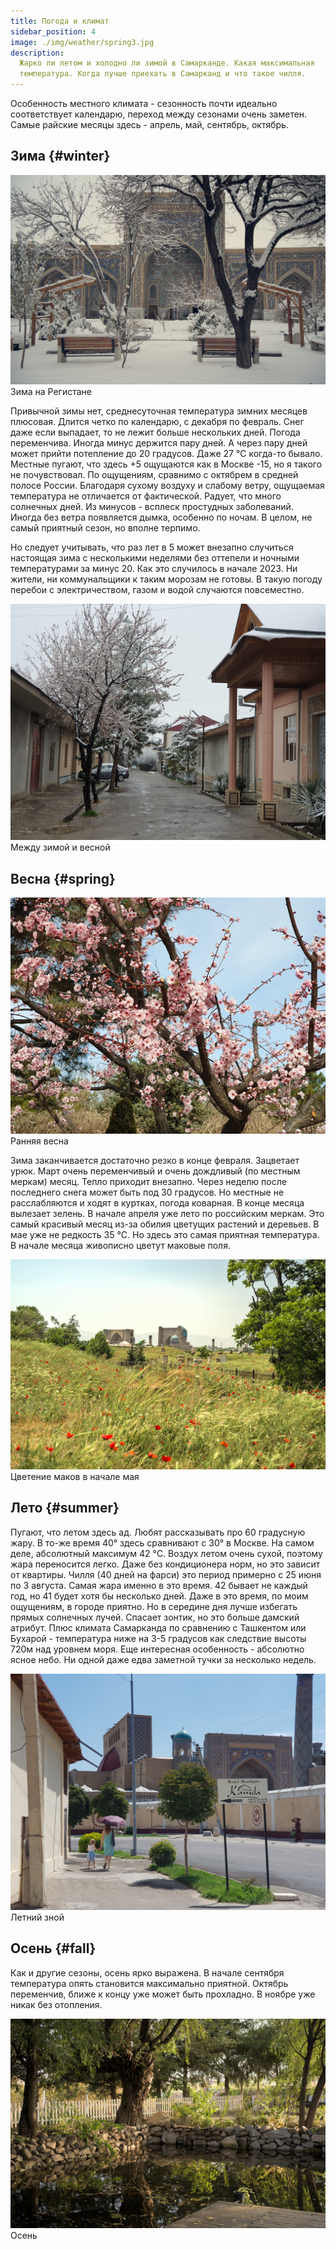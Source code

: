 ```yaml
---
title: Погода и климат
sidebar_position: 4
image: ./img/weather/spring3.jpg
description:
  Жарко ли летом и холодно ли зимой в Самарканде. Какая максимальная
  температура. Когда лучше приехать в Самарканд и что такое чилля.
---
```


Особенность местного климата - сезонность почти идеально соответствует
календарю, переход между сезонами очень заметен. Самые райские месяцы здесь -
апрель, май, сентябрь, октябрь.

## Зима {#winter}

![Зима](img/weather/winter.jpg) <label>Зима на Регистане</label>

Привычной зимы нет, среднесуточная температура зимних месяцев плюсовая. Длится
четко по календарю, с декабря по февраль. Снег даже если выпадает, то не лежит
больше нескольких дней. Погода переменчива. Иногда минус держится пару дней. А
через пару дней может прийти потепление до 20 градусов. Даже 27 °C когда-то
бывало. Местные пугают, что здесь +5 ощущаются как в Москве -15, но я такого не
почувствовал. По ощущениям, сравнимо с октябрем в средней полосе России.
Благодаря сухому воздуху и слабому ветру, ощущаемая температура не отличается от
фактической. Радует, что много солнечных дней. Из минусов - всплеск простудных
заболеваний. Иногда без ветра появляется дымка, особенно по ночам. В целом, не
самый приятный сезон, но вполне терпимо.

Но следует учитывать, что раз лет в 5 может внезапно случиться настоящая зима с
несколькими неделями без оттепели и ночными температурами за минус 20. Как это
случилось в начале 2023. Ни жители, ни коммунальщики к таким морозам не готовы.
В такую погоду перебои с электричеством, газом и водой случаются повсеместно.

![Между зимой и весной](img/weather/spring1.jpg) <label>Между зимой и
весной</label>

## Весна {#spring}

![Ранняя весна](img/weather/spring2.jpg) <label>Ранняя весна</label>

Зима заканчивается достаточно резко в конце февраля. Зацветает урюк. Март очень
переменчивый и очень дождливый (по местным меркам) месяц. Тепло приходит
внезапно. Через неделю после последнего снега может быть под 30 градусов. Но
местные не расслабляются и ходят в куртках, погода коварная. В конце месяца
вылезает зелень. В начале апреля уже лето по российским меркам. Это самый
красивый месяц из-за обилия цветущих растений и деревьев. В мае уже не редкость
35 °C. Но здесь это самая приятная температура. В начале месяца живописно цветут
маковые поля.

![Маки](img/weather/spring3.jpg) <label>Цветение маков в начале мая</label>

## Лето {#summer}

Пугают, что летом здесь ад. Любят рассказывать про 60 градусную жару. В то-же
время 40° здесь сравнивают с 30° в Москве. На самом деле, абсолютный максимум 42
°C. Воздух летом очень сухой, поэтому жара переносится легко. Даже без
кондиционера норм, но это зависит от квартиры. Чилля (40 дней на фарси) это
период примерно с 25 июня по 3 августа. Самая жара именно в это время. 42 бывает
не каждый год, но 41 будет хотя бы несколько дней. Даже в это время, по моим
ощущениям, в городе приятно. Но в середине дня лучше избегать прямых солнечных
лучей. Спасает зонтик, но это больше дамский атрибут. Плюс климата Самарканда по
сравнению с Ташкентом или Бухарой - температура ниже на 3-5 градусов как
следствие высоты 720м над уровнем моря. Еще интересная особенность - абсолютно
ясное небо. Ни одной даже едва заметной тучки за несколько недель.

![Лето](img/weather/summer.jpg) <label>Летний зной</label>

## Осень {#fall}

Как и другие сезоны, осень ярко выражена. В начале сентября температура опять
становится максимально приятной. Октябрь переменчив, ближе к концу уже может
быть прохладно. В ноябре уже никак без отопления.

![Осень](img/weather/autumn.jpg) <label>Осень</label>
